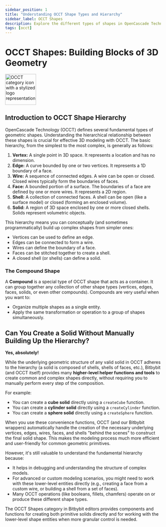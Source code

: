 ```yaml
---
sidebar_position: 1
title: "Understanding OCCT Shape Types and Hierarchy"
sidebar_label: OCCT Shapes
description: Explore the different types of shapes in OpenCascade Technology (OCCT) and understand their hierarchical relationship, from vertices to solids and compounds.
tags: [occt]
---
```


# OCCT Shapes: Building Blocks of 3D Geometry

<img 
  class="category-icon-small" 
  src="https://s.bitbybit.dev/assets/icons/white/occt-icon.svg" 
  alt="OCCT category icon with a stylized logo representation" 
  width="100"
  title="OCCT category icon" />

## Introduction to OCCT Shape Hierarchy

OpenCascade Technology (OCCT) defines several fundamental types of geometric shapes. Understanding the hierarchical relationship between these shapes is crucial for effective 3D modeling with OCCT. The basic hierarchy, from the simplest to the most complex, is generally as follows:

1.  **Vertex:** A single point in 3D space. It represents a location and has no dimension.
2.  **Edge:** A curve bounded by one or two vertices. It represents a 1D boundary of a face.
3.  **Wire:** A sequence of connected edges. A wire can be open or closed. Closed wires typically form the boundaries of faces.
4.  **Face:** A bounded portion of a surface. The boundaries of a face are defined by one or more wires. It represents a 2D region.
5.  **Shell:** A collection of connected faces. A shell can be open (like a surface model) or closed (forming an enclosed volume).
6.  **Solid:** A region of 3D space enclosed by one or more closed shells. Solids represent volumetric objects.

This hierarchy means you can conceptually (and sometimes programmatically) build up complex shapes from simpler ones:
*   Vertices can be used to define an edge.
*   Edges can be connected to form a wire.
*   Wires can define the boundary of a face.
*   Faces can be stitched together to create a shell.
*   A closed shell (or shells) can define a solid.

### The Compound Shape

A **Compound** is a special type of OCCT shape that acts as a container. It can group together any collection of other shape types (vertices, edges, faces, solids, or even other compounds). Compounds are very useful when you want to:
*   Organize multiple shapes as a single entity.
*   Apply the same transformation or operation to a group of shapes simultaneously.

## Can You Create a Solid Without Manually Building Up the Hierarchy?

**Yes, absolutely!**

While the underlying geometric structure of any valid solid in OCCT adheres to the hierarchy (a solid is composed of shells, shells of faces, etc.), Bitbybit (and OCCT itself) provides many **higher-level helper functions and tools** to create common and complex shapes directly, without requiring you to manually perform every step of the composition.

For example:
*   You can create a **cube solid** directly using a `createCube` function.
*   You can create a **cylinder solid** directly using a `createCylinder` function.
*   You can create a **sphere solid** directly using a `createSphere` function.

When you use these convenience functions, OCCT (and our Bitbybit wrappers) automatically handle the creation of the necessary underlying vertices, edges, wires, faces, and shells "behind the scenes" to construct the final solid shape. This makes the modeling process much more efficient and user-friendly for common geometric primitives.

However, it's still valuable to understand the fundamental hierarchy because:
*   It helps in debugging and understanding the structure of complex models.
*   For advanced or custom modeling scenarios, you might need to work with these lower-level entities directly (e.g., creating a face from a custom wire, or building a shell from a set of faces).
*   Many OCCT operations (like booleans, fillets, chamfers) operate on or produce these different shape types.

The OCCT Shapes category in Bitbybit editors provides components and functions for creating both primitive solids directly and for working with the lower-level shape entities when more granular control is needed.